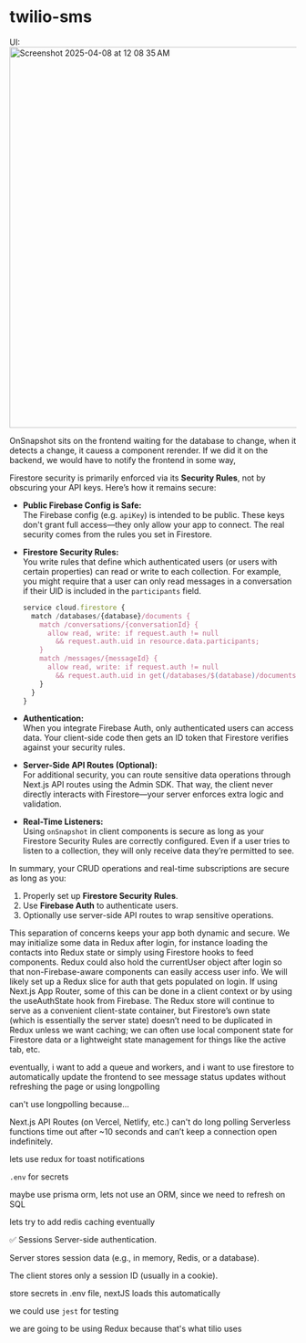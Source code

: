 # twilio-sms


UI:
<img width="667" alt="Screenshot 2025-04-08 at 12 08 35 AM" src="https://github.com/user-attachments/assets/e25fe8de-9393-47b6-824f-6a882ff55129" />


OnSnapshot sits on the frontend waiting for the database to change, when it detects a change, it cauess a component rerender. If we did it on the backend, we would have to notify the frontend in some way, 

Firestore security is primarily enforced via its **Security Rules**, not by obscuring your API keys. Here’s how it remains secure:

- **Public Firebase Config is Safe:**  
  The Firebase config (e.g. `apiKey`) is intended to be public. These keys don't grant full access—they only allow your app to connect. The real security comes from the rules you set in Firestore.

- **Firestore Security Rules:**  
  You write rules that define which authenticated users (or users with certain properties) can read or write to each collection. For example, you might require that a user can only read messages in a conversation if their UID is included in the `participants` field.

  ```js
  service cloud.firestore {
    match /databases/{database}/documents {
      match /conversations/{conversationId} {
        allow read, write: if request.auth != null
          && request.auth.uid in resource.data.participants;
      }
      match /messages/{messageId} {
        allow read, write: if request.auth != null
          && request.auth.uid in get(/databases/$(database)/documents/conversations/$(request.resource.data.conversationId)).data.participants;
      }
    }
  }
  ```

- **Authentication:**  
  When you integrate Firebase Auth, only authenticated users can access data. Your client-side code then gets an ID token that Firestore verifies against your security rules.

- **Server-Side API Routes (Optional):**  
  For additional security, you can route sensitive data operations through Next.js API routes using the Admin SDK. That way, the client never directly interacts with Firestore—your server enforces extra logic and validation.

- **Real-Time Listeners:**  
  Using `onSnapshot` in client components is secure as long as your Firestore Security Rules are correctly configured. Even if a user tries to listen to a collection, they will only receive data they’re permitted to see.

In summary, your CRUD operations and real-time subscriptions are secure as long as you:
1. Properly set up **Firestore Security Rules**.
2. Use **Firebase Auth** to authenticate users.
3. Optionally use server-side API routes to wrap sensitive operations.

This separation of concerns keeps your app both dynamic and secure.
We may initialize some data in Redux after login, for instance loading the contacts into Redux state or simply using Firestore hooks to feed components. Redux could also hold the currentUser object after login so that non-Firebase-aware components can easily access user info. We will likely set up a Redux slice for auth that gets populated on login. If using Next.js App Router, some of this can be done in a client context or by using the useAuthState hook from Firebase. The Redux store will continue to serve as a convenient client-state container, but Firestore’s own state (which is essentially the server state) doesn’t need to be duplicated in Redux unless we want caching; we can often use local component state for Firestore data or a lightweight state management for things like the active tab, etc.


eventually, i want to add a queue and workers, and i want to use firestore to automatically update the frontend to see message status updates without refreshing the page or using longpolling

can't use longpolling because...

Next.js API Routes (on Vercel, Netlify, etc.) can't do long polling
Serverless functions time out after ~10 seconds and can’t keep a connection open indefinitely.

lets use redux for toast notifications

`.env` for secrets

maybe use prisma orm, lets not use an ORM, since we need to refresh on SQL


lets try to add redis caching eventually

✅ Sessions
Server-side authentication.

Server stores session data (e.g., in memory, Redis, or a database).

The client stores only a session ID (usually in a cookie).


store secrets in .env file, nextJS loads this automatically


we could use `jest` for testing


we are going to be using Redux because that's what tilio uses

